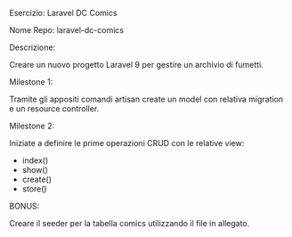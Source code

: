 Esercizio: Laravel DC Comics

Nome Repo: laravel-dc-comics

Descrizione:

Creare un nuovo progetto Laravel 9 per gestire un archivio di fumetti.

Milestone 1:

Tramite gli appositi comandi artisan create un model con relativa migration e un resource controller.

Milestone 2:

Iniziate a definire le prime operazioni CRUD con le relative view:
- index()
- show()
- create()
- store()

BONUS:

Creare il seeder per la tabella comics utilizzando il file in allegato.